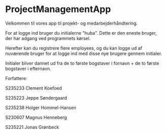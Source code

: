 # ProjectManagementApp

Velkommen til vores app til projekt- og medarbejderhåndtering.

For at logge ind bruger du initialerne "huba". Dette er den eneste bruger, der har adgang ved programmets kørsel.

Herefter kan du registrere flere employees, og du kan logge ud af nuværende bruger for at logge ind med disse nye brugere gennem initialer.

Initialer bliver dannet ud fra de to første bogstaver i fornavn + de to første bogstaver i efternavn.


Forfattere:

S235233 Clement Koefoed

S235223 Jeppe Søndergaard

S235238 Holger Hommel-Hansen

S230607 Magnus Henneberg

S235221 Jonas Grønbeck


